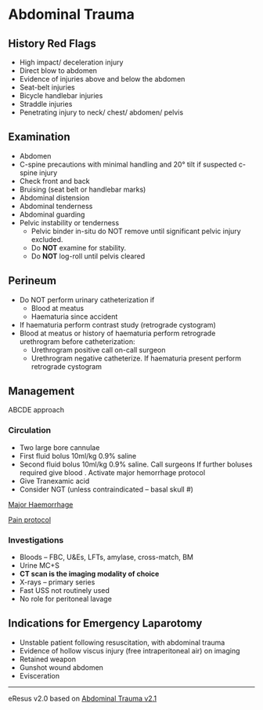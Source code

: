 # Abdominal Trauma

## History Red Flags
- High impact/ deceleration injury
- Direct blow to abdomen
- Evidence of injuries above and below the abdomen
- Seat-belt injuries
- Bicycle handlebar injuries
- Straddle injuries
- Penetrating injury to neck/ chest/ abdomen/ pelvis

## Examination
- Abdomen
- C-spine precautions with minimal handling and 20° tilt if suspected c-spine injury
- Check front and back
- Bruising (seat belt or handlebar marks)
- Abdominal distension 
- Abdominal tenderness 
- Abdominal guarding 
- Pelvic instability or tenderness
  * Pelvic binder in-situ do NOT remove until significant pelvic injury excluded.
  * Do __NOT__ examine for stability.
  * Do __NOT__ log-roll until pelvis cleared 

## Perineum
- Do NOT perform urinary catheterization if
  * Blood at meatus
  * Haematuria since accident
 - If haematuria perform contrast study (retrograde cystogram)
- Blood at meatus or history of haematuria perform retrograde urethrogram before catheterization:
  * Urethrogram positive call on-call surgeon
  * Urethrogram negative catheterize. If haematuria present perform retrograde cystogram 

## Management
ABCDE approach

### Circulation
- Two large bore cannulae
- First fluid bolus 10ml/kg 0.9% saline
- Second fluid bolus 10ml/kg 0.9% saline. Call surgeons
If further boluses required give blood . Activate major hemorrhage protocol
- Give Tranexamic acid
- Consider NGT (unless contraindicated – basal skull #)

[Major Haemorrhage](#majorHaemorrhage.md)

[Pain protocol](#pain.md)

### Investigations
- Bloods – FBC, U&Es, LFTs, amylase, cross-match, BM
- Urine MC+S
- __CT scan is the imaging modality of choice__
- X-rays – primary series 
- Fast USS not routinely used
- No role for peritoneal lavage 

## Indications for Emergency Laparotomy
- Unstable patient following resuscitation, with abdominal trauma
- Evidence of hollow viscus injury (free intraperitoneal air) on imaging
- Retained weapon
- Gunshot wound abdomen
- Evisceration

--- 
eResus v2.0 based on [Abdominal Trauma v2.1](http://workspaces/sites/Teams/ChildrensEmergencyDepartment/guidelines/BCH_guidelines/1/index.html#19516)